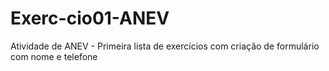 # Exerc-cio01-ANEV
Atividade de ANEV - Primeira lista de exercícios com criação de formulário com nome e telefone
